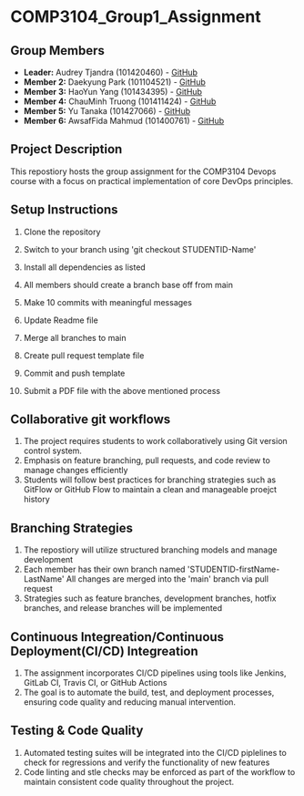 # COMP3104_Group1_Assignment
## Group Members
- **Leader:** Audrey Tjandra (101420460) - [GitHub](https://github.com/Saltapple55)
- **Member 2:** Daekyung Park (101104521) - [GitHub](https://github.com/sarangDK)
- **Member 3:** HaoYun Yang (101434395) - [GitHub](https://github.com/YSaltedFishY)
- **Member 4:** ChauMinh Truong (101411424) - [GitHub](https://github.com/biradon)
- **Member 5:** Yu Tanaka (101427066) - [GitHub](https://github.com/yyyyt36834)
- **Member 6:** AwsafFida Mahmud (101400761) - [GitHub](https://github.com/omelettech)
## Project Description
This repostiory hosts the group assignment for the COMP3104 Devops course
with a focus on practical implementation of core DevOps principles.

## Setup Instructions
1. Clone the repository
2. Switch to your branch using 'git checkout STUDENTID-Name'
3. Install all dependencies as listed

4. All members should create a branch base off from main
5. Make 10 commits with meaningful messages
6. Update Readme file
7. Merge all branches to main
8. Create pull request template file
9. Commit and push template
10. Submit a PDF file with the above mentioned process


## Collaborative git workflows
1. The project requires students to work collaboratively using Git version
control system.
2. Emphasis on feature branching, pull requests, and code review to manage
changes efficiently
3. Students will follow best practices for branching strategies such as
GitFlow or GitHub Flow to maintain a clean and manageable proejct history

## Branching Strategies

1. The repostiory will utilize structured branching models and manage development
2. Each member has their own branch named 'STUDENTID-firstName-LastName' All changes are merged into the 'main' branch via pull request
3. Strategies such as feature branches, development branches, hotfix branches,
and release branches will be implemented


## Continuous Integreation/Continuous Deployment(CI/CD) Integreation
1. The assignment incorporates CI/CD pipelines using tools like Jenkins,
GitLab CI, Travis CI, or GitHub Actions
2. The goal is to automate the build, test, and deployment processes, ensuring code quality and reducing manual intervention.

## Testing & Code Quality
1. Automated testing suites will be integrated into the CI/CD piplelines to check for regressions and verify the functionality of new features
2. Code linting and stle checks may be enforced as part of the workflow to maintain consistent code quality throughout the project.